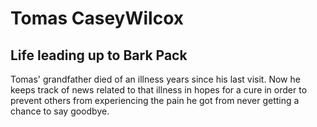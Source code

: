 # Tomas CaseyWilcox

## Life leading up to Bark Pack

Tomas' grandfather died of an illness years since his last visit. Now he keeps track of news related to that illness in hopes for a cure in order to prevent others from experiencing the pain he got from never getting a chance to say goodbye.